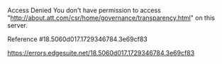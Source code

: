 Access Denied
You don't have permission to access "http://about.att.com/csr/home/governance/transparency.html" on this server.

Reference #18.5060d017.1729346784.3e69cf83

https://errors.edgesuite.net/18.5060d017.1729346784.3e69cf83